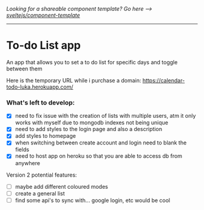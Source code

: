 *Looking for a shareable component template? Go here --> [sveltejs/component-template](https://github.com/sveltejs/component-template)*

---

# To-do List app

An app that allows you to set a to do list for specific days and toggle between them

Here is the temporary URL while i purchase a domain:
https://calendar-todo-luka.herokuapp.com/




### What's left to develop:
- [x] need to fix issue with the creation of lists with multiple users, atm it only works with myself due to mongodb indexes not being unique
- [x] need to add styles to the login page and also a description
- [x] add styles to homepage
- [x] when switching between create account and login need to blank the fields
- [x] need to host app on heroku so that you are able to access db from anywhere

Version 2 potential features:
- [ ] maybe add different coloured modes
- [ ] create a general list
- [ ] find some api's to sync with... google login, etc would be cool
